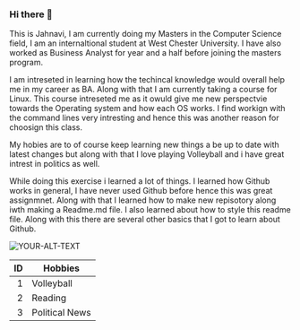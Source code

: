 ### Hi there 👋

This is Jahnavi, I am currently doing my Masters in the Computer Science field, I am an internaltional student at West Chester University. I have also worked as Business Analyst for year and a half before joining the masters program. 

I am intreseted in learning how the techincal knowledge would overall help me in my career as BA. Along with that I am currently taking a course for Linux. This course intreseted me as it owuld give me new perspectvie towards the Operating system and how each OS works. I find workign with the command lines very intresting and hence this was another reason for choosign this class.

My hobies are to of course keep learning new things a be up to date with latest changes but along with that I love playing Volleyball and i have great intrest in politics as well.

While doing this exercise i learned a lot of things. I learned how Github works in general, I have never used Github before hence this was great assignmnet. Along with that I learned how to make new repisotory along iwth making a Readme.md file. I also learned about how to style this readme file. Along with this there are several other basics that I got to learn about Github.

<picture>
 <source media="(prefers-color-scheme: dark)" srcset="https://www.google.com/url?sa=i&url=https%3A%2F%2Fwww.wcupa.edu%2F_services%2FSTU%2FramsEyeView%2FwcuSymbols.aspx&psig=AOvVaw2P3wI2N6sw9MQOGdLo4PgH&ust=1686758508451000&source=images&cd=vfe&ved=0CBAQjRxqFwoTCNjT5p_PwP8CFQAAAAAdAAAAABAE">
 <source media="(prefers-color-scheme: light)" srcset="https://www.google.com/url?sa=i&url=https%3A%2F%2Fwww.wcupa.edu%2F_services%2FSTU%2FramsEyeView%2FwcuSymbols.aspx&psig=AOvVaw2P3wI2N6sw9MQOGdLo4PgH&ust=1686758508451000&source=images&cd=vfe&ved=0CBAQjRxqFwoTCNjT5p_PwP8CFQAAAAAdAAAAABAE">
 <img alt="YOUR-ALT-TEXT" src="https://www.google.com/url?sa=i&url=https%3A%2F%2Fwww.wcupa.edu%2F_services%2FSTU%2FramsEyeView%2FwcuSymbols.aspx&psig=AOvVaw2P3wI2N6sw9MQOGdLo4PgH&ust=1686758508451000&source=images&cd=vfe&ved=0CBAQjRxqFwoTCNjT5p_PwP8CFQAAAAAdAAAAABAE">
</picture>

| ID   | Hobbies         |
|-----:|---------------- |
|     1| Volleyball      |
|     2| Reading         |
|     3| Political News  |



<!--
**JahnaviChavda/JahnaviChavda** is a ✨ _special_ ✨ repository because its `README.md` (this file) appears on your GitHub profile.

Here are some ideas to get you started:

- 🔭 I’m currently working on ...
- 🌱 I’m currently learning ...
- 👯 I’m looking to collaborate on ...
- 🤔 I’m looking for help with ...
- 💬 Ask me about ...
- 📫 How to reach me: ...
- 😄 Pronouns: ...
- ⚡ Fun fact: ...
-->
